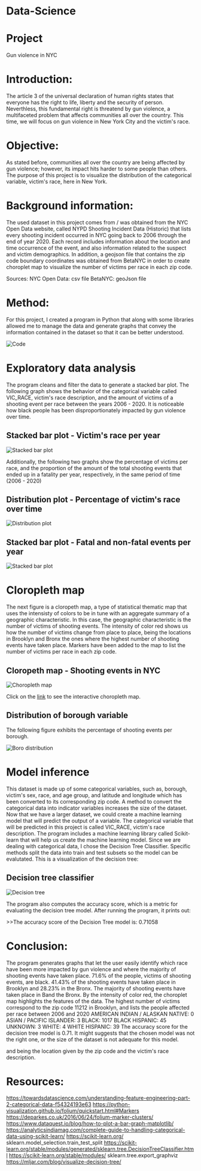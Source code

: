 # Data-Science

# Project

Gun violence in NYC

# Introduction:
The article 3 of the universal declaration of human rights states that everyone has the right to life, liberty and the security of person. Neverthless, this fundamental right is threatend by gun violence, a multifaceted problem that affects communities all over the country. This time, we will focus on gun violence in New York City and the victim's race.


# Objective:
As stated before, communities all over the country are being affected by gun violence; however, its impact hits harder to some people than others. The purpose of this project is to visualize the distribution of the categorical variable, victim's race, here in New York.

# Background information:

The used dataset in this project comes from / was obtained from the NYC Open Data website, called NYPD Shooting Incident Data (Historic) that lists every shooting incident occurred in NYC going back to 2006 through the end of year 2020. Each record includes information about the location and time occurrence of the event, and also information related to the suspect and victim demographics. 
In addition, a geojson file that contains the zip code boundary coordinates was obtained from BetaNYC in order to create choroplet map to visualize the number of victims per race in each zip code.


Sources:
NYC Open Data: csv file 
BetaNYC: geoJson file

# Method:
For this project, I created a program in Python that along with some libraries allowed me to manage the data and generate graphs that convey the information contained in the dataset so that it can be better understood.

![Code](doc/code_python_libraries.png)

# Exploratory data analysis

The program cleans and filter the data to generate a stacked bar plot. The following graph shows the behavior of the categorical variable called VIC_RACE, victim's race description, and the amount of victims of a shooting event per race between the years 2006 - 2020. It is noticeable how black people has been disproportionately impacted by gun violence over time.


## Stacked bar plot - Victim's race per year

![Stacked bar plot](doc/n_shooting_events.png)


Additionally, the following two graphs show the percentage of victims per race, and the proportion of the amount of the total shooting events that ended up in a fatality per year, respectively, in the same period of time (2006 - 2020)
 
## Distribution plot - Percentage of victim's race over time

![Distribution plot](doc/distribution_vic_race.png)
## Stacked bar plot - Fatal and non-fatal events per year

![Stacked bar plot](doc/proportion.png)


# Cloropleth map
The next figure is a cloropeth map, a type of statistical thematic map that uses the intensisty of colors to be in tune with an aggregate summary of a geographic characteristic. In this case, the geographic characteristic is the number of victims of shooting events. The intensity of color red shows us how the number of victims change from place to place, being the locations in Brooklyn and Bronx the ones where the highest number of shooting events have taken place. Markers have been added to the map to list the number of victims per race in each zip code.

## Cloropeth map - Shooting events in NYC

![Choropleth map](doc/Choropleth_map.png)

Click on the [link](https://adiezag.github.io/Data-Science/) to see the interactive choropleth map.


## Distribution of borough variable
The following figure exhibits the percentage of shooting events per borough.

![Boro distribution](doc/distribution_borough.png)

# Model inference
This dataset is made up of some categorical variables, such as, borough, victim's sex, race, and age group, and latitude and longitude which has been converted to its corresponding zip code. A method to convert the categorical data into indicator variables increases the size of the dataset. Now that we have a larger dataset, we could create a machine learning model that will predict the output of a variable. The categorical variable that will be predicted in this project is called VIC_RACE, victim's race description. The program includes a machine learning library called Scikit-learn that will help us create the machine learning model. Since we are dealing with categorical data, I chose the Decision Tree Classifier. Specific methods split the data into train and test subsets so the model can be evalutated. 
This is a  visualization of the decision tree:
## Decision tree classifier
![Decision tree](doc/decision_tree.png)

The program also computes the accuracy score, which is a metric for evaluating the decision tree model. After running the program, it prints out: 

\>\>The accuracy score of the Decision Tree model is:  0.71058

# Conclusion:
The program generates graphs that let the user easily identify which race have been more impacted by gun violence and where the majority of shooting events have taken place.
71.6% of the people, victims of shooting events, are black.
41.43% of the shooting events have taken place in Brooklyn and 28.23% in the Bronx.
The majority of shooting events have taken place in Band the Bronx.
By the intensity of color red, the choroplet map highlights the features of the data. The highest number of victims correspond to the zip code 11212 in Brooklyn, and lists the people affected per race between 2006 and 2020
AMERICAN INDIAN / ALASKAN NATIVE: 0
ASIAN / PACIFIC ISLANDER: 3
BLACK: 1017
BLACK HISPANIC: 45
UNKNOWN: 3
WHITE: 4
WHITE HISPANIC: 39
The accuracy score for the decision tree model is 0.71. It might suggests that the chosen model was not the right one, or the size of the dataset is not adequate for this model.



 and being the location given by the zip code and the victim's race description.

# Resources:
https://towardsdatascience.com/understanding-feature-engineering-part-2-categorical-data-f54324193e63
https://python-visualization.github.io/folium/quickstart.html#Markers
https://deparkes.co.uk/2016/06/24/folium-marker-clusters/
https://www.dataquest.io/blog/how-to-plot-a-bar-graph-matplotlib/
https://analyticsindiamag.com/complete-guide-to-handling-categorical-data-using-scikit-learn/
https://scikit-learn.org/ sklearn.model_selection.train_test_split
https://scikit-learn.org/stable/modules/generated/sklearn.tree.DecisionTreeClassifier.html
https://scikit-learn.org/stable/modules/  sklearn.tree.export_graphviz
https://mljar.com/blog/visualize-decision-tree/

